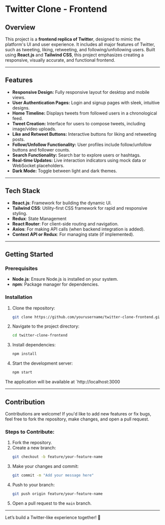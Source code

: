 # Twitter Clone - Frontend

## Overview
This project is a **frontend replica of Twitter**, designed to mimic the platform's UI and user experience. It includes all major features of Twitter, such as tweeting, liking, retweeting, and following/unfollowing users. Built using **React.js** and **Tailwind CSS**, this project emphasizes creating a responsive, visually accurate, and functional frontend.

---

## Features
- **Responsive Design:** Fully responsive layout for desktop and mobile views.
- **User Authentication Pages:** Login and signup pages with sleek, intuitive designs.
- **Home Timeline:** Displays tweets from followed users in a chronological feed.
- **Tweet Creation:** Interface for users to compose tweets, including image/video uploads.
- **Like and Retweet Buttons:** Interactive buttons for liking and retweeting posts.
- **Follow/Unfollow Functionality:** User profiles include follow/unfollow buttons and follower counts.
- **Search Functionality:** Search bar to explore users or hashtags.
- **Real-time Updates:** Live interaction indicators using mock data or WebSocket placeholders.
- **Dark Mode:** Toggle between light and dark themes.

---

## Tech Stack
- **React.js**: Framework for building the dynamic UI.
- **Tailwind CSS**: Utility-first CSS framework for rapid and responsive styling.
- **Redux**: State Management
- **React Router**: For client-side routing and navigation.
- **Axios**: For making API calls (when backend integration is added).
- **Context API or Redux**: For managing state (if implemented).

---

## Getting Started
### Prerequisites
- **Node.js**: Ensure Node.js is installed on your system.
- **npm**: Package manager for dependencies.

### Installation
1. Clone the repository:
    ```bash
    git clone https://github.com/yourusername/twitter-clone-frontend.git
    ```
2. Navigate to the project directory:
    ```bash
    cd twitter-clone-frontend
    ```
3. Install dependencies:
    ```bash
    npm install
    ```
4. Start the development server:
    ```bash
    npm start
    ```

The application will be available at `http://localhost:3000

---

## Contribution
Contributions are welcome! If you'd like to add new features or fix bugs, feel free to fork the repository, make changes, and open a pull request.

### Steps to Contribute:
1. Fork the repository.
2. Create a new branch:
    ```bash
    git checkout -b feature/your-feature-name
    ```
3. Make your changes and commit:
    ```bash
    git commit -m "Add your message here"
    ```
4. Push to your branch:
    ```bash
    git push origin feature/your-feature-name
    ```
5. Open a pull request to the `main` branch.


---

Let’s build a Twitter-like experience together! 🌟
